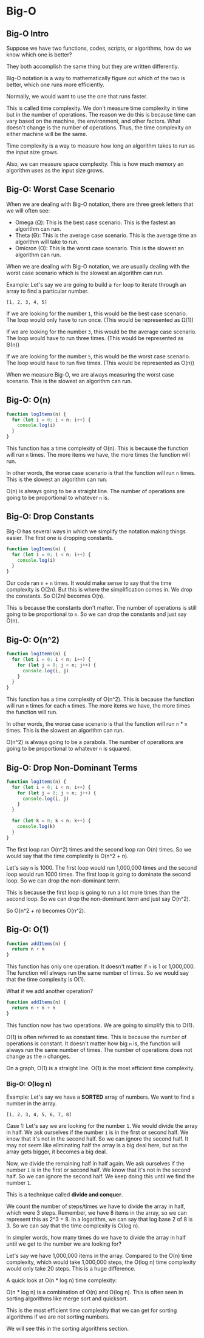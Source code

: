 # Big-O

## Big-O Intro

Suppose we have two functions, codes, scripts, or algorithms, how do we know which one is better?

They both accomplish the same thing but they are written differently.

Big-O notation is a way to mathematically figure out which of the two is better, which one runs more efficiently.

Normally, we would want to use the one that runs faster.

This is called time complexity. We don't measure time complexity in time but in the number of operations. The reason we do this is because time can vary based on the machine, the environment, and other factors. What doesn't change is the number of operations. Thus, the time complexity on either machine will be the same.

Time complexity is a way to measure how long an algorithm takes to run as the input size grows.

Also, we can measure space complexity. This is how much memory an algorithm uses as the input size grows.

## Big-O: Worst Case Scenario

When we are dealing with Big-O notation, there are three greek letters that we will often see:

- Omega (Ω): This is the best case scenario. This is the fastest an algorithm can run.
- Theta (Θ): This is the average case scenario. This is the average time an algorithm will take to run.
- Omicron (O): This is the worst case scenario. This is the slowest an algorithm can run.

When we are dealing with Big-O notation, we are usually dealing with the worst case scenario which is the slowest an algorithm can run.

Example: Let's say we are going to build a `for` loop to iterate through an array to find a particular number.

`[1, 2, 3, 4, 5]`

If we are looking for the number `1`, this would be the best case scenario. The loop would only have to run once. (This would be represented as Ω(1))

If we are looking for the number `3`, this would be the average case scenario. The loop would have to run three times. (This would be represented as Θ(n))

If we are looking for the number `5`, this would be the worst case scenario. The loop would have to run five times. (This would be represented as O(n))

When we measure Big-O, we are always measuring the worst case scenario. This is the slowest an algorithm can run.

## Big-O: O(n)

```js
function logItems(n) {
  for (let i = 0; i < n; i++) {
    console.log(i)
  }
}
```

This function has a time complexity of O(n). This is because the function will run `n` times. The more items we have, the more times the function will run.

In other words, the worse case scenario is that the function will run `n` times. This is the slowest an algorithm can run.

O(n) is always going to be a straight line. The number of operations are going to be proportional to whatever `n` is.

## Big-O: Drop Constants

Big-O has several ways in which we simplify the notation making things easier. The first one is dropping constants.

```js
function logItems(n) {
  for (let i = 0; i < n; i++) {
    console.log(i)
  }
}
```

Our code ran `n` + `n` times. It would make sense to say that the time complexity is O(2n).
But this is where the simplification comes in. We drop the constants. So O(2n) becomes O(n).

This is because the constants don't matter. The number of operations is still going to be proportional to `n`. So we can drop the constants and just say O(n).

## Big-O: O(n^2)

```js
function logItems(n) {
  for (let i = 0; i < n; i++) {
    for (let j = 0; j < n; j++) {
      console.log(i, j)
    }
  }
}
```

This function has a time complexity of O(n^2). This is because the function will run `n` times for each `n` times. The more items we have, the more times the function will run.

In other words, the worse case scenario is that the function will run `n` \* `n` times. This is the slowest an algorithm can run.

O(n^2) is always going to be a parabola. The number of operations are going to be proportional to whatever `n` is squared.

## Big-O: Drop Non-Dominant Terms

```js
function logItems(n) {
  for (let i = 0; i < n; i++) {
    for (let j = 0; j < n; j++) {
      console.log(i, j)
    }
  }

  for (let k = 0; k < n; k++) {
    console.log(k)
  }
}
```

The first loop ran O(n^2) times and the second loop ran O(n) times. So we would say that the time complexity is O(n^2 + n).

Let's say `n` is 1000. The first loop would run 1,000,000 times and the second loop would run 1000 times. The first loop is going to dominate the second loop. So we can drop the non-dominant term.

This is because the first loop is going to run a lot more times than the second loop. So we can drop the non-dominant term and just say O(n^2).

So O(n^2 + n) becomes O(n^2).

## Big-O: O(1)

```js
function addItems(n) {
  return n + n
}
```

This function has only one operation. It doesn't matter if `n` is 1 or 1,000,000. The function will always run the same number of times. So we would say that the time complexity is O(1).

What if we add another operation?

```js
function addItems(n) {
  return n + n + n
}
```

This function now has two operations. We are going to simplify this to O(1).

O(1) is often referred to as constant time. This is because the number of operations is constant. It doesn't matter how big `n` is, the function will always run the same number of times. The number of operations does not change as the `n` changes.

On a graph, O(1) is a straight line. O(1) is the most efficient time complexity.

### Big-O: O(log n)

Example: Let's say we have a **SORTED** array of numbers. We want to find a number in the array.

`[1, 2, 3, 4, 5, 6, 7, 8]`

Case 1: Let's say we are looking for the number `1`. We would divide the array in half. We ask ourselves if the number `1` is in the first or second half. We know that it's not in the second half. So we can ignore the second half. It may not seem like eliminating half the array is a big deal here, but as the array gets bigger, it becomes a big deal.

Now, we divide the remaining half in half again. We ask ourselves if the number `1` is in the first or second half. We know that it's not in the second half. So we can ignore the second half. We keep doing this until we find the number `1`.

This is a technique called **divide and conquer**.

We count the number of steps/times we have to divide the array in half, which were 3 steps.
Remember, we have 8 items in the array, so we can represent this as 2^3 = 8. In a logarithm, we can say that log base 2 of 8 is 3. So we can say that the time complexity is O(log n).

In simpler words, how many times do we have to divide the array in half until we get to the number we are looking for?

Let's say we have 1,000,000 items in the array. Compared to the O(n) time complexity, which would take 1,000,000 steps, the O(log n) time complexity would only take 20 steps. This is a huge difference.

A quick look at O(n \* log n) time complexity:

O(n \* log n) is a combination of O(n) and O(log n). This is often seen in sorting algorithms like merge sort and quicksort.

This is the most efficient time complexity that we can get for sorting algorithms if we are not sorting numbers.

We will see this in the sorting algorithms section.
